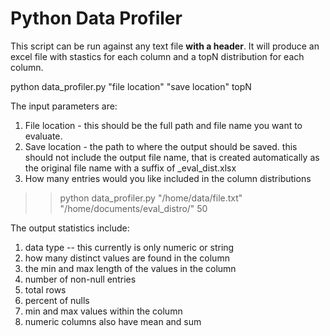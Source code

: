 # Python Data Profiler

This script can be run against any text file **with a header**. It will produce an excel file with stastics for each column and a topN distribution for each column.


python data_profiler.py "file location" "save location" topN

The input parameters are: 
1. File location - this should be the full path and file name you want to evaluate.
2. Save location - the path to where the output should be saved. this should not include the output file name, that is created automatically as the original file name with a suffix of _eval_dist.xlsx
3. How many entries would you like included in the column distributions

 >> python data_profiler.py "/home/data/file.txt" "/home/documents/eval_distro/" 50

The output statistics include:
1. data type -- this currently is only numeric or string
2. how many distinct values are found in the column
3. the min and max length of the values in the column
4. number of non-null entries
5. total rows
6. percent of nulls
7. min and max values within the column
8. numeric columns also have mean and sum